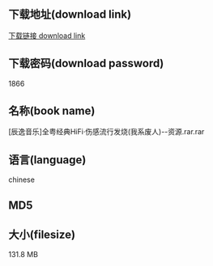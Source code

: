 ## 下载地址(download link)
[下载链接 download link](https://voluble-croquembouche-d321dc.netlify.app/?s=%5B%E8%BE%B0%E9%80%B8%E9%9F%B3%E4%B9%90%5D%E5%85%A8%E7%B2%A4%E7%BB%8F%E5%85%B8HiFi%C2%B7%E4%BC%A4%E6%84%9F%E6%B5%81%E8%A1%8C%E5%8F%91%E7%83%A7%28%E6%88%91%E7%B3%BB%E5%BA%9F%E4%BA%BA%29--%E8%B5%84%E6%BA%90.rar)

## 下载密码(download password)
1866

## 名称(book name)
[辰逸音乐]全粤经典HiFi·伤感流行发烧(我系废人)--资源.rar.rar

## 语言(language)
chinese

## MD5


## 大小(filesize)
131.8 MB
